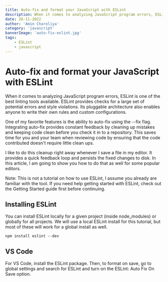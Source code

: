 ```yaml
---
title: Auto-fix and format your JavaScript with ESLint
description: When it comes to analyzing JavaScript program errors, ESLint is one of the best linting tools available.
date: 26-11-2022
author: 'Amin Charoliya'
category: 'javascript'
bannerImage: 'auto-fix-eslint.jpg'
tags:
    - ESLint
    - javascript
---
```


# Auto-fix and format your JavaScript with ESLint

When it comes to analyzing JavaScript program errors, ESLint is one of the best linting tools available. ESLint provides checks for a large set of potential errors and style violations. Its pluggable architecture also enables anyone to write their own rules and custom configurations.

One of my favorite features is the ability to auto-fix using the --fix flag. Integrating auto-fix provides constant feedback by cleaning up mistakes and keeping code clean before you check it in to a repository. This saves time for you and your team when reviewing code by ensuring that the code contributed doesn't require little clean ups.

I like to do this cleanup right away whenever I save a file in my editor. It provides a quick feedback loop and persists the fixed changes to disk. In this article, I am going to show you how to do that as well for some popular editors.

Note: This is not a tutorial on how to use ESLint, I assume you already are familiar with the tool. If you need help getting started with ESLint, check out the Getting Started guide first before continuing.

## Installing ESLint

You can install ESLint locally for a given project (inside node_modules) or globally for all projects. We will use a local ESLint install for this tutorial, but most of these will work for a global install as well.

`npm install eslint --dev`

## VS Code

For VS Code, install the ESLint package. Then, to format on save, go to global settings and search for ESLint and turn on the ESLint: Auto Fix On Save option.
